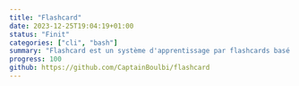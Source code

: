 ```yaml
---
title: "Flashcard"
date: 2023-12-25T19:04:19+01:00
status: "Finit"
categories: ["cli", "bash"]
summary: "Flashcard est un système d'apprentissage par flashcards basé sur le système Leitner et inspiré de l'application Anki"
progress: 100
github: https://github.com/CaptainBoulbi/flashcard
---
```


